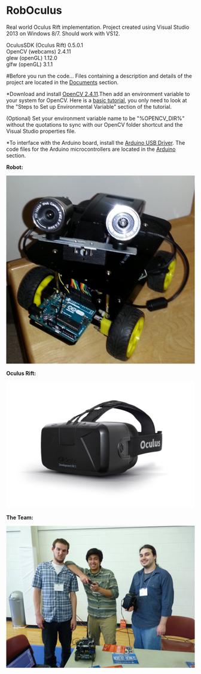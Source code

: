 # RobOculus
Real world Oculus Rift implementation. Project created using Visual Studio 2013 on Windows 8/7. Should work with VS12. 

OculusSDK (Oculus Rift) 0.5.0.1 <br />
OpenCV (webcams) 2.4.11 <br />
glew (openGL) 1.12.0 <br />
glfw (openGL) 3.1.1 <br />


#Before you run the code...
Files containing a description and details of the project are located in the [Documents](https://github.com/ChrisTheEngineer/RobOculus/tree/wheels/Documents) section.

*Download and install [OpenCV 2.4.11](http://sourceforge.net/projects/opencvlibrary/files/latest/download?source=files).Then add an environment variable to your system for OpenCV. Here is a [basic tutorial](http://opencv-srf.blogspot.com/2013/05/installing-configuring-opencv-with-vs.html), you only need to look at the "Steps to Set up Environmental Variable" section of the tutorial.

(Optional) Set your environment variable name to be "%OPENCV_DIR%" without the quotations to sync with our OpenCV folder shortcut and the Visual Studio properties file. 

*To interface with the Arduino board, install the [Arduino USB Driver](http://www.arduino.cc/en/Main/Software). The code files for the Arduino microcontrollers are located in the [Arduino](https://github.com/ChrisTheEngineer/RobOculus/tree/wheels/Arduino) section.

**Robot:**

<img src="/Documents/Robot.png?raw=true" alt="Robot">

**Oculus Rift:**

<img src="/Documents/Oculus.jpg?raw=true" alt="Oculus Rift">

**The Team:**

<img src="/Documents/The Team.jpg?raw=true" alt="The Team">
